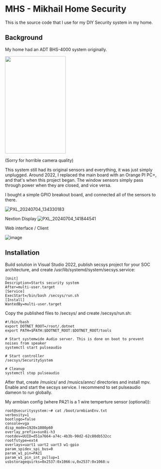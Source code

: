 # MHS - Mikhail Home Security

This is the source code that I use for my DIY Security system in my home. 

## Background
My home had an ADT BHS-4000 system originally.

<img src="https://github.com/MishaProductions/SecuritySystem/assets/106913236/27c754fa-6541-4767-92e9-333826467a53" width="200" height="320"/>

(Sorry for horrible camera quality)

This system still had its original sensors and everything, it was just simply unplugged. Around 2022, I replaced the main board with an Orange PI PC+, and that's when this project began. The window sensors simply pass through power when they are closed, and vice versa.

I bought a simple GPIO breakout board, and connected all of the sensors to there.

![PXL_20240704_134330183](https://github.com/MishaProductions/SecuritySystem/assets/106913236/fb660af7-210a-40f9-b868-b60d4197498b)

Nextion Display
![PXL_20240704_141844541](https://github.com/MishaProductions/SecuritySystem/assets/106913236/e720de5c-fb7e-4193-9310-7bed6e164efd)

Web interface / Client

![image](https://github.com/MishaProductions/SecuritySystem/assets/106913236/1922e334-e2f7-42f4-bac8-75ac2193eb4d)

## Installation
Build solution in Visual Studio 2022, publish secsys project for your SOC architecture, and create /usr/lib/systemd/system/secsys.service: 
```
[Unit]
Description=Starts security system
After=multi-user.target
[Service]
ExecStart=/bin/bash /secsys/run.sh
[Install]
WantedBy=multi-user.target

```

Copy the published files to /secsys/ and create /secsys/run.sh:
```
#!/bin/bash
export DOTNET_ROOT=/root/.dotnet
export PATH=$PATH:$DOTNET_ROOT:$DOTNET_ROOT/tools

# Start systemwide Audio server. This is done on boot to prevent noises from speaker
systemctl start pulseaudio

# Start controller
/secsys/SecuritySystem

# Cleanup
systemctl stop pulseaudio
```
After that, create /musics/ and /musics/annc/ directories and install mpv. Enable and start the secsys service. I recommend to set pulseaudio dameon to run globally.

My armbian config (where PA21 is a 1 wire temperture sensor (optional)):
```
root@securitysystem:~# cat /boot/armbianEnv.txt
verbosity=1
bootlogo=false
console=vga
disp_mode=1920x1080p60
overlay_prefix=sun8i-h3
rootdev=UUID=d51a7664-a74c-4b3b-90d2-62c80db532cc
rootfstype=ext4
overlays=uart1 uart2 uart3 w1-gpio
param_spidev_spi_bus=0
param_w1_pin=PA21
param_w1_pin_int_pullup=1
usbstoragequirks=0x2537:0x1066:u,0x2537:0x1068:u
```
